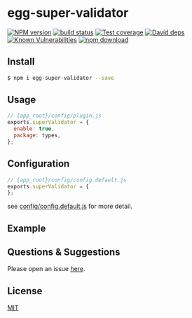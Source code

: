 # egg-super-validator

[![NPM version][npm-image]][npm-url]
[![build status][travis-image]][travis-url]
[![Test coverage][codecov-image]][codecov-url]
[![David deps][david-image]][david-url]
[![Known Vulnerabilities][snyk-image]][snyk-url]
[![npm download][download-image]][download-url]

[npm-image]: https://img.shields.io/npm/v/egg-super-validator.svg?style=flat-square
[npm-url]: https://npmjs.org/package/egg-super-validator
[travis-image]: https://img.shields.io/travis/eggjs/egg-super-validator.svg?style=flat-square
[travis-url]: https://travis-ci.org/eggjs/egg-super-validator
[codecov-image]: https://img.shields.io/codecov/c/github/eggjs/egg-super-validator.svg?style=flat-square
[codecov-url]: https://codecov.io/github/eggjs/egg-super-validator?branch=master
[david-image]: https://img.shields.io/david/eggjs/egg-super-validator.svg?style=flat-square
[david-url]: https://david-dm.org/eggjs/egg-super-validator
[snyk-image]: https://snyk.io/test/npm/egg-super-validator/badge.svg?style=flat-square
[snyk-url]: https://snyk.io/test/npm/egg-super-validator
[download-image]: https://img.shields.io/npm/dm/egg-super-validator.svg?style=flat-square
[download-url]: https://npmjs.org/package/egg-super-validator

<!--
Description here.
-->

## Install

```bash
$ npm i egg-super-validator --save
```

## Usage

```js
// {app_root}/config/plugin.js
exports.superValidator = {
  enable: true,
  package: types,
};
```

## Configuration

```js
// {app_root}/config/config.default.js
exports.superValidator = {
};
```

see [config/config.default.js](config/config.default.js) for more detail.

## Example

<!-- example here -->

## Questions & Suggestions

Please open an issue [here](https://github.com/eggjs/egg/issues).

## License

[MIT](LICENSE)

